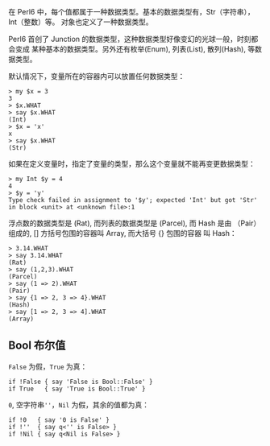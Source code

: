 在 Perl6 中，每个值都属于一种数据类型。基本的数据类型有，Str（字符串），Int（整数）等。
对象也定义了一种数据类型。

Perl6 首创了 Junction 的数据类型，这种数据类型好像变幻的光球一般，时刻都会变成
某种基本的数据类型。另外还有枚举(Enum), 列表(List), 散列(Hash), 等数据类型。

默认情况下，变量所在的容器内可以放置任何数据类型：

    > my $x = 3
    3
    > $x.WHAT
    > say $x.WHAT
    (Int)
    > $x = 'x'
    x
    > say $x.WHAT
    (Str)

如果在定义变量时，指定了变量的类型，那么这个变量就不能再变更数据类型：

    > my Int $y = 4
    4
    > $y = 'y'
    Type check failed in assignment to '$y'; expected 'Int' but got 'Str'
    in block <unit> at <unknown file>:1

浮点数的数据类型是 (Rat), 而列表的数据类型是 (Parcel), 而 Hash 是由 （Pair）组成的, [] 方括号包围的容器叫 Array, 而大括号 {} 包围的容器
叫 Hash：

    > 3.14.WHAT
    > say 3.14.WHAT
    (Rat)
    > say (1,2,3).WHAT
    (Parcel)
    > say (1 => 2).WHAT
    (Pair)
    > say {1 => 2, 3 => 4}.WHAT
    (Hash)
    > say [1 => 2, 3 => 4].WHAT
    (Array)

## Bool 布尔值

`False` 为假，`True` 为真：

    if !False { say 'False is Bool::False' }
    if True   { say 'True is Bool::True' }

`0`, 空字符串`''`，`Nil` 为假，其余的值都为真：

    if !0   { say '0 is False' }
    if !''  { say q<'' is False> }
    if !Nil { say q<Nil is False> }


